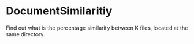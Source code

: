 # DocumentSimilaritiy

Find out what is the percentage similarity between K files, located at the same directory.
